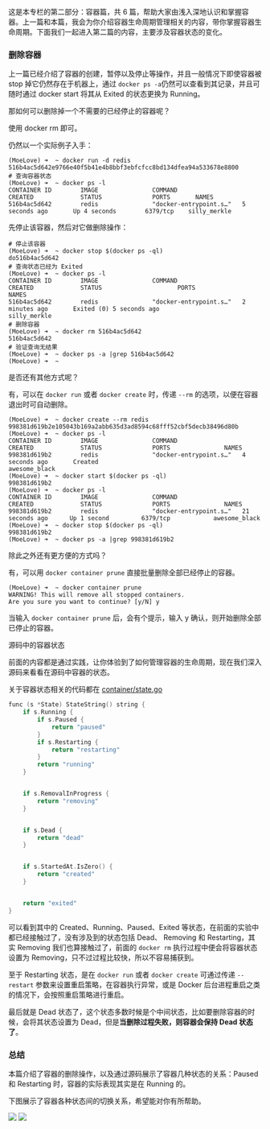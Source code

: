 
这是本专栏的第二部分：容器篇，共 6 篇，帮助大家由浅入深地认识和掌握容器。上一篇和本篇，我会为你介绍容器生命周期管理相关的内容，带你掌握容器生命周期。下面我们一起进入第二篇的内容，主要涉及容器状态的变化。

### 删除容器

上一篇已经介绍了容器的创建，暂停以及停止等操作，并且一般情况下即使容器被 stop 掉它仍然存在于机器上，通过 `docker ps -a`仍然可以查看到其记录，并且可随时通过 docker start 将其从 Exited 的状态更换为 Running。

那如何可以删除掉一个不需要的已经停止的容器呢？

使用 docker rm 即可。

仍然以一个实际例子入手：

```shell
(MoeLove) ➜  ~ docker run -d redis
516b4ac5d642e9766e40f5b41e4b8bbf3ebfcfcc8bd134dfea94a533678e8800
# 查询容器状态
(MoeLove) ➜  ~ docker ps -l
CONTAINER ID        IMAGE               COMMAND                  CREATED             STATUS              PORTS       NAMES
516b4ac5d642        redis               "docker-entrypoint.s…"   5 seconds ago       Up 4 seconds        6379/tcp    silly_merkle
```

先停止该容器，然后对它做删除操作：

```shell
# 停止该容器
(MoeLove) ➜  ~ docker stop $(docker ps -ql)
do516b4ac5d642
# 查询状态已经为 Exited
(MoeLove) ➜  ~ docker ps -l
CONTAINER ID        IMAGE               COMMAND                  CREATED             STATUS                     PORTS               NAMES
516b4ac5d642        redis               "docker-entrypoint.s…"   2 minutes ago       Exited (0) 5 seconds ago                       silly_merkle
# 删除容器
(MoeLove) ➜  ~ docker rm 516b4ac5d642 
516b4ac5d642
# 验证查询无结果
(MoeLove) ➜  ~ docker ps -a |grep 516b4ac5d642
(MoeLove) ➜  ~
```

是否还有其他方式呢？

有，可以在 `docker run` 或者 `docker create` 时，传递 `--rm` 的选项，以便在容器退出时可自动删除。

```shell
(MoeLove) ➜  ~ docker create --rm redis
998381d619b2e105043b169a2abb635d3ad8594c68fff52cbf5decb38496d80b
(MoeLove) ➜  ~ docker ps -l
CONTAINER ID        IMAGE               COMMAND                  CREATED             STATUS              PORTS               NAMES
998381d619b2        redis               "docker-entrypoint.s…"   4 seconds ago       Created                                 awesome_black
(MoeLove) ➜  ~ docker start $(docker ps -ql)
998381d619b2
(MoeLove) ➜  ~ docker ps -l                 
CONTAINER ID        IMAGE               COMMAND                  CREATED             STATUS              PORTS               NAMES
998381d619b2        redis               "docker-entrypoint.s…"   21 seconds ago      Up 1 second         6379/tcp            awesome_black
(MoeLove) ➜  ~ docker stop $(docker ps -ql)
998381d619b2
(MoeLove) ➜  ~ docker ps -a |grep 998381d619b2
```

除此之外还有更方便的方式吗？

有，可以用 `docker container prune` 直接批量删除全部已经停止的容器。

```shell
(MoeLove) ➜  ~ docker container prune
WARNING! This will remove all stopped containers.
Are you sure you want to continue? [y/N] y
```

当输入 `docker container prune` 后，会有个提示，输入 y 确认，则开始删除全部已停止的容器。

源码中的容器状态

前面的内容都是通过实践，让你体验到了如何管理容器的生命周期，现在我们深入源码来看看在源码中容器的状态。

关于容器状态相关的代码都在 <a href="https://github.com/docker/docker-ce/blob/8296f90eef33e5d30c4521ff6001b9600b4de78f/components/engine/container/state.go#L113-L137">container/state.go</a>

```c
func (s *State) StateString() string {
    if s.Running {
        if s.Paused {
            return "paused"
        }
        if s.Restarting {
            return "restarting"
        }
        return "running"
    }


    if s.RemovalInProgress {
        return "removing"
    }


    if s.Dead {
        return "dead"
    }


    if s.StartedAt.IsZero() {
        return "created"
    }


    return "exited"
}
```

可以看到其中的 Created、Running、Paused、Exited 等状态，在前面的实验中都已经接触过了，没有涉及到的状态包括 Dead、 Removing 和 Restarting，其实 Removing 我们也算接触过了，前面的 `docker rm` 执行过程中便会将容器状态设置为 Removing，只不过过程比较快，所以不容易捕获到。

至于 Restarting 状态，是在 `docker run` 或者 `docker create` 可通过传递 `--restart` 参数来设置重启策略，在容器执行异常，或是 Docker 后台进程重启之类的情况下，会按照重启策略进行重启。

最后就是 Dead 状态了，这个状态多数时候是个中间状态，比如要删除容器的时候，会将其状态设置为 Dead，但是**当删除过程失败，则容器会保持 Dead 状态了**。

### 总结

本篇介绍了容器的删除操作，以及通过源码展示了容器几种状态的关系：Paused 和 Restarting 时，容器的实际表现其实是在 Running 的。

下图展示了容器各种状态间的切换关系，希望能对你有所帮助。

<img src="../../images/970beb20-f62e-11e9-b33b-cde6dca5c77f.jpg">

<img src="../../images/gzh.png">

